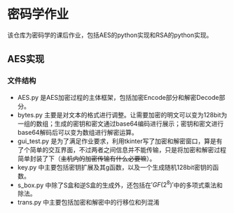 # 密码学作业

该仓库为密码学的课后作业，包括AES的python实现和RSA的python实现。

## AES实现

### 文件结构

- AES.py 是AES加密过程的主体框架，包括加密Encode部分和解密Decode部分。
- bytes.py 主要是对文本的格式进行调整。让需要加密的明文可以变为128bit为一组的数组；生成的密钥和密文通过base64编码进行展示；密钥和密文进行base64解码后可以变为数组进行解密运算。
- gui_test.py 是为了满足作业要求，利用tkinter写了加密和解密窗口，算是有了个简单的交互界面，不过两者之间信息并不能传输，只是将加密和解密过程简单封装了下（~~主机内的加密传输有什么必要嘛~~）。
- key.py 中主要包括密钥扩展及其g函数，以及一个生成随机128bit密钥的函数。
- s_box.py 中除了S盒和逆S盒的生成外，还包括在$'GF(2^8)'$中的多项式乘法和除法。
- trans.py 中主要包括加密和解密中的行移位和列混淆
